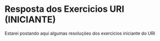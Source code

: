 # Resposta dos Exercicios URI (INICIANTE)

Estarei postando aqui algumas resoluções dos exercicios iniciante do URI

